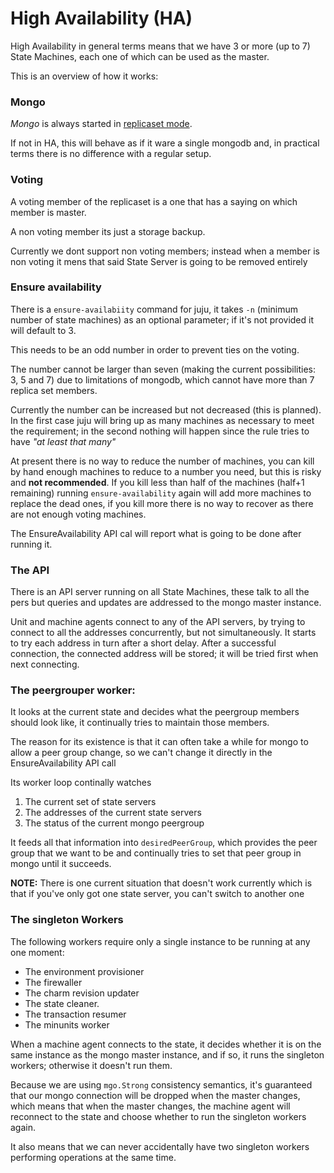 High Availability (HA)
======================


High Availability in general terms means that we have 3 or more (up to 7) 
State Machines, 
each one of which can be used as the master.

This is an overview of how it works:

### Mongo
_Mongo_ is always started in [replicaset mode](http://docs.mongodb.org/manual/replication/).

 If not in HA, this will behave as if it ware a single mongodb and, in practical 
terms there is no difference with a regular setup.

### Voting

A voting member of the replicaset is a one that has a saying on which member is master.

A non voting member its just a storage backup.

Currently we dont support non voting members; instead when a member is non voting it
mens that said State Server is going to be removed entirely

### Ensure availability

There is a `ensure-availabiity` command for juju, it takes `-n` (minimum number
 of state machines) as an optional parameter; if it's not provided it will 
default to 3.

 This needs to be an odd number in order to prevent ties on the voting.
 
 The number cannot be larger than seven (making the current possibilities: 3, 
5 and 7) due to limitations of mongodb, which cannot have more than 7
replica set members.
 
 Currently the number can be increased but not decreased (this is planned). 
In the first case juju will bring up as many machines as necessary to meet the 
requirement; in the second nothing will happen since the rule tries to have 
_"at least that many"_
 
 At present there is no way to reduce the number of machines, you can kill by 
hand enough machines to reduce to a number you need, but this is risky and 
**not recommended**. If you kill less than half of the machines (half+1
 remaining) running `ensure-availability` 
again will add more machines to replace the dead ones, if you kill more there 
is no way to recover as there are not enough voting machines.
 
 The EnsureAvailability API cal will report what is going to be done after 
running it. 

### The API 

 There is an API server running on all State Machines, these talk to all
the pers but queries and updates are addressed to the mongo master instance.
 
 Unit and machine agents connect to any of the API servers, by trying to connect
to all the addresses concurrently, but not simultaneously. It starts to try each
address in turn after a short delay. After a successful connection, the
connected address will be stored; it will be tried first when next connecting.

### The peergrouper worker:
 
 It looks at the current state and decides what the peergroup members should 
look like, it continually tries to maintain those members.

 The reason for its existence is that it can often take a while for mongo to 
allow a peer group change, so we can't change it directly in the 
EnsureAvailability API call

 Its worker loop continally watches 

 1. The current set of state servers 
 2. The addresses of the current state servers 
 3. The status of the current mongo peergroup
 
It feeds all that information into `desiredPeerGroup`, which provides the peer 
group that we want to be and continually tries to set that peer group in mongo 
until it succeeds.
 
**NOTE:** There is one current situation that doesn't work currently which is 
that if you've only got one state server, you can't switch to another one 

### The singleton Workers

The following workers require only a single instance to be running
at any one moment:

 * The environment provisioner
 * The firewaller
 * The charm revision updater
 * The state cleaner.
 * The transaction resumer
 * The minunits worker

When a machine agent connects to the state, it decides whether
it is on the same instance as the mongo master instance, and
if so, it runs the singleton workers; otherwise it doesn't run them.

Because we are using `mgo.Strong` consistency semantics,
it's guaranteed that our mongo connection will be dropped
when the master changes, which means that when the
master changes, the machine agent will reconnect to the
state and choose whether to run the singleton workers again.

It also means that we can never accidentally have two
singleton workers performing operations at the same time.
